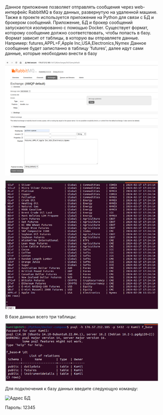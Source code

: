 Данное приложение позволяет отправлять сообщения через web-интерфейс RabbitMQ в базу данных, развернутую на удаленной машине. Также в проекте используется приложение на Python для связи с БД и брокером сообщений. Приложение, БД и брокер сообщений запускаются изолированно с помощью Docker.
Существует формат, которому сообщение должно соответствовать, чтобы попасть в базу. Формат зависит от таблицы, в которую вы отправляете данные. Например:
futures,APPL=F,Apple Inc,USA,Electronics,Nymex
Данное сообщение будет записпанно в таблицу 'futures', далее идут сами данные, которые необходимо внести в базу

![Текст сообщения](./img/1.%20rabbit.png)

![Состояние базы](./img/2.%20postgres.png)

В базе данных всего три таблицы:

![Количество таблиц в БД](./img/3.%20database.png)

Для подключения к базу данных введите следующую команду:

![Адрес БД](./img/4%20Команда%20для%20подключения.png)

Пароль: 12345
